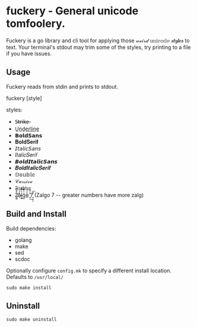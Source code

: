 # fuckery - General unicode tomfoolery.

Fuckery is a go library and cli tool for applying those 𝓌ℯ𝒾𝓇𝒹 𝕦𝕟𝕚𝕔𝕠𝕕𝕖 𝒔𝒕𝒚𝒍𝒆𝒔 to
text. Your terminal's stdout may trim some of the styles, try printing to a file
if you have issues.

## Usage

Fuckery reads from stdin and prints to stdout.

fuckery [style]

styles:
 * S̶t̶r̶i̶k̶e̶
 * U̲n̲d̲e̲r̲l̲i̲n̲e̲
 * 𝗕𝗼𝗹𝗱𝗦𝗮𝗻𝘀
 * 𝐁𝐨𝐥𝐝𝐒𝐞𝐫𝐢𝐟
 * 𝘐𝘵𝘢𝘭𝘪𝘤𝘚𝘢𝘯𝘴
 * 𝐼𝑡𝑎𝑙𝑖𝑐𝑆𝑒𝑟𝑖𝑓
 * 𝘽𝙤𝙡𝙙𝙄𝙩𝙖𝙡𝙞𝙘𝙎𝙖𝙣𝙨
 * 𝑩𝒐𝒍𝒅𝑰𝒕𝒂𝒍𝒊𝒄𝑺𝒆𝒓𝒊𝒇
 * 𝔻𝕠𝕦𝕓𝕝𝕖
 * 𝒞𝓊𝓇𝓈𝒾𝓋ℯ
 * 𝔉𝔯𝔞𝔨𝔱𝔲𝔯
 * Z̸̜͇̑̂̓͂a̵̴̜̽ͬͫͅl͚͍̔̀̂ͫ͜g̩ͮ̈͐̒́͏ò̷̗̊͛̀͛ ̲̣̔̈́̅̒͢7͍̣̹̝̌̏͞ (Zalgo 7 -- greater numbers have more zalg)

## Build and Install

Build dependencies:  
 * golang
 * make
 * sed
 * scdoc

Optionally configure `config.mk` to specify a different install location.  
Defaults to `/usr/local/`

`sudo make install`

## Uninstall

`sudo make uninstall`
